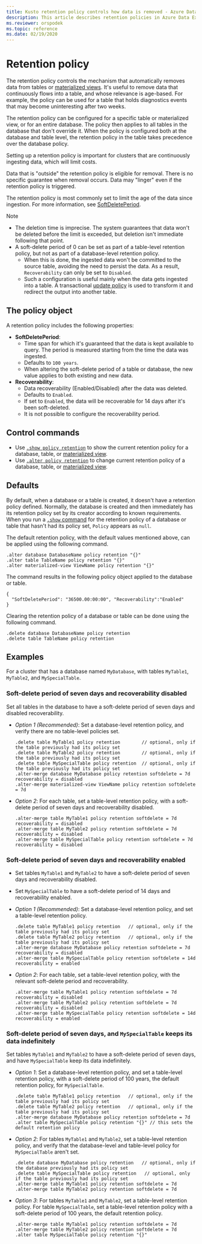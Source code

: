 ```yaml
---
title: Kusto retention policy controls how data is removed - Azure Data Explorer
description: This article describes retention policies in Azure Data Explorer.
ms.reviewer: orspodek
ms.topic: reference
ms.date: 02/19/2020
---
```

# Retention policy

The retention policy controls the mechanism that automatically removes data from tables or [materialized views](materialized-views/materialized-view-overview.md). It's useful to remove data that continuously flows into a table, and whose relevance is age-based. For example, the policy can be used for a table that holds diagnostics events that may become uninteresting after two weeks.

The retention policy can be configured for a specific table or materialized view, or for an entire database. The policy then applies to all tables in the database that don't override it. When the policy is configured both at the database and table level, the retention policy in the table takes precedence over the database policy.

Setting up a retention policy is important for clusters that are continuously ingesting data, which will limit costs.

Data that is "outside" the retention policy is eligible for removal. There is no specific guarantee when removal occurs. Data may "linger" even if the retention policy is triggered.

The retention policy is most commonly set to limit the age of the data since ingestion. For more information, see [SoftDeletePeriod](#the-policy-object).

> [!NOTE]
> * The deletion time is imprecise. The system guarantees that data won't be
deleted before the limit is exceeded, but deletion isn't immediate following that point.
> * A soft-delete period of 0 can be set as part of a table-level retention policy, but not as part of a database-level retention policy.
>	* When this is done, the ingested data won't be committed to the source table, avoiding the need to persist the data. As a result, `Recoverability` can only be set to `Disabled`.
>	* Such a configuration is useful mainly when the data gets ingested into a table.
> A transactional [update policy](updatepolicy.md) is used to transform it and redirect the output into another table.

## The policy object

A retention policy includes the following properties:

* **SoftDeletePeriod**:
    * Time span for which it's guaranteed that the data is kept available to query. The period is measured starting from the time the data was ingested.
    * Defaults to `100 years`.
    * When altering the soft-delete period of a table or database, the new value applies to both existing and new data.
* **Recoverability**:
    * Data recoverability (Enabled/Disabled) after the data was deleted.
    * Defaults to `Enabled`.
    * If set to `Enabled`, the data will be recoverable for 14 days after it's been soft-deleted.
    * It is not possible to configure the recoverability period.

## Control commands

* Use [`.show policy retention`](./show-table-retention-policy-command.md) to show the current retention policy for a database, table, or [materialized view](materialized-views/materialized-view-overview.md).
* Use [`.alter policy retention`](./alter-table-retention-policy-command.md) to change current retention policy of a database, table, or [materialized view](materialized-views/materialized-view-overview.md).

## Defaults

By default, when a database or a table is created, it doesn't have a retention policy defined. Normally, the database is created and then immediately has its retention policy set by its creator according to known requirements.
When you run a [`.show` command](./show-table-retention-policy-command.md) for the retention policy of a database or table that hasn't had its policy set, `Policy` appears as `null`.

The default retention policy, with the default values mentioned above, can be applied using the following command.

```kusto
.alter database DatabaseName policy retention "{}"
.alter table TableName policy retention "{}"
.alter materialized-view ViewName policy retention "{}"
```

The command results in the following policy object applied to the database or table.

```kusto
{
  "SoftDeletePeriod": "36500.00:00:00", "Recoverability":"Enabled"
}
```

Clearing the retention policy of a database or table can be done using the following command.

```kusto
.delete database DatabaseName policy retention
.delete table TableName policy retention
```

## Examples

For a cluster that has a database named `MyDatabase`, with tables `MyTable1`, `MyTable2`, and `MySpecialTable`.

### Soft-delete period of seven days and recoverability disabled

Set all tables in the database to have a soft-delete period of seven days and disabled recoverability.

* *Option 1 (Recommended)*: Set a database-level retention policy, and verify there are no table-level policies set.

  ```kusto
  .delete table MyTable1 policy retention        // optional, only if the table previously had its policy set
  .delete table MyTable2 policy retention        // optional, only if the table previously had its policy set
  .delete table MySpecialTable policy retention  // optional, only if the table previously had its policy set
  .alter-merge database MyDatabase policy retention softdelete = 7d recoverability = disabled
  .alter-merge materialized-view ViewName policy retention softdelete = 7d 
  ```

* *Option 2*: For each table, set a table-level retention policy, with a soft-delete period of seven days and recoverability disabled.

  ```kusto
  .alter-merge table MyTable1 policy retention softdelete = 7d recoverability = disabled
  .alter-merge table MyTable2 policy retention softdelete = 7d recoverability = disabled
  .alter-merge table MySpecialTable policy retention softdelete = 7d recoverability = disabled
  ```

### Soft-delete period of seven days and recoverability enabled

* Set tables `MyTable1` and `MyTable2` to have a soft-delete period of seven days and recoverability disabled.
* Set `MySpecialTable` to have a soft-delete period of 14 days and recoverability enabled.

* *Option 1 (Recommended)*: Set a database-level retention policy, and set a table-level retention policy.

  ```kusto
  .delete table MyTable1 policy retention   // optional, only if the table previously had its policy set
  .delete table MyTable2 policy retention   // optional, only if the table previously had its policy set
  .alter-merge database MyDatabase policy retention softdelete = 7d recoverability = disabled
  .alter-merge table MySpecialTable policy retention softdelete = 14d recoverability = enabled
  ```

* *Option 2*: For each table, set a table-level retention policy, with the relevant soft-delete period and recoverability.

  ```kusto
  .alter-merge table MyTable1 policy retention softdelete = 7d recoverability = disabled
  .alter-merge table MyTable2 policy retention softdelete = 7d recoverability = disabled
  .alter-merge table MySpecialTable policy retention softdelete = 14d recoverability = enabled
  ```

### Soft-delete period of seven days, and `MySpecialTable` keeps its data indefinitely

Set tables `MyTable1` and `MyTable2` to have a soft-delete period of seven days, and have `MySpecialTable` keep its data indefinitely.

* *Option 1*: Set a database-level retention policy, and set a table-level retention policy, with a soft-delete period of 100 years, the default retention policy, for `MySpecialTable`.

  ```kusto
  .delete table MyTable1 policy retention   // optional, only if the table previously had its policy set
  .delete table MyTable2 policy retention   // optional, only if the table previously had its policy set
  .alter-merge database MyDatabase policy retention softdelete = 7d
  .alter table MySpecialTable policy retention "{}" // this sets the default retention policy
  ```

* *Option 2*: For tables `MyTable1` and `MyTable2`, set a table-level retention policy, and verify that the database-level and table-level policy for `MySpecialTable` aren't set.

  ```kusto
  .delete database MyDatabase policy retention   // optional, only if the database previously had its policy set
  .delete table MySpecialTable policy retention   // optional, only if the table previously had its policy set
  .alter-merge table MyTable1 policy retention softdelete = 7d
  .alter-merge table MyTable2 policy retention softdelete = 7d
  ```

* *Option 3*: For tables `MyTable1` and `MyTable2`, set a table-level retention policy. For table `MySpecialTable`, set a table-level retention policy with a soft-delete period of 100 years, the default retention policy.

  ```kusto
  .alter-merge table MyTable1 policy retention softdelete = 7d
  .alter-merge table MyTable2 policy retention softdelete = 7d
  .alter table MySpecialTable policy retention "{}"
  ```
